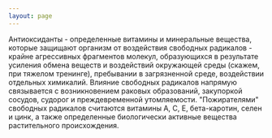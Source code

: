 ```yaml
---
layout: page
---
```

Антиоксиданты - определенные витамины и минеральные вещества, которые защищают организм от воздействия свободных радикалов - крайне агрессивных фрагментов молекул, образующихся в результате усиления обмена веществ и воздействий окружающей среды (скажем, при тяжелом тренинге), пребывании в загрязненной среде, воздействии отдельных химикалий. Влияние свободных радикалов напрямую связывается с возникновением раковых образований, закупоркой сосудов, судорог и преждевременной утомляемости. "Пожирателями" свободных радикалов считаются витамины A, C, E, бета-каротин, селен и цинк, а также определенные биологически активные вещества растительного происхождения. 